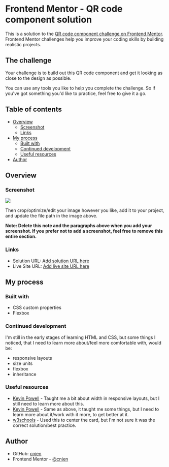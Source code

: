 # Frontend Mentor - QR code component solution

This is a solution to the [QR code component challenge on Frontend Mentor](https://www.frontendmentor.io/challenges/qr-code-component-iux_sIO_H). Frontend Mentor challenges help you improve your coding skills by building realistic projects. 

## The challenge

Your challenge is to build out this QR code component and get it looking as close to the design as possible.

You can use any tools you like to help you complete the challenge. So if you've got something you'd like to practice, feel free to give it a go.

## Table of contents

- [Overview](#overview)
  - [Screenshot](#screenshot)
  - [Links](#links)
- [My process](#my-process)
  - [Built with](#built-with)
  - [Continued development](#continued-development)
  - [Useful resources](#useful-resources)
- [Author](#author)

## Overview

### Screenshot

![](./screenshot.jpg)
 
Then crop/optimize/edit your image however you like, add it to your project, and update the file path in the image above.

**Note: Delete this note and the paragraphs above when you add your screenshot. If you prefer not to add a screenshot, feel free to remove this entire section.**

### Links

- Solution URL: [Add solution URL here](https://your-solution-url.com)
- Live Site URL: [Add live site URL here](https://your-live-site-url.com)

## My process

### Built with

- CSS custom properties
- Flexbox

### Continued development

I'm still in the early stages of learning HTML and CSS, but some things I noticed, that I need to learn more about/feel more comfortable with, would be:
- responsive layouts 
- size units 
- flexbox
- inheritance

### Useful resources

- [Kevin Powell](https://courses.kevinpowell.co/view/courses/conquering-responsive-layouts/233004-day-1-using-percentages-avoiding-heights/678543-percentages-vs-fixed-widths) - Taught me a bit about width in responsive layouts, but I still need to learn more about this.
- [Kevin Powell](https://youtu.be/_-aDOAMmDHI) - Same as above, it taught me some things, but I need to learn more about it/work with it more, to get better at it.
- [w3schools](https://www.w3schools.com/howto/howto_css_center-vertical.asp) - Used this to center the card, but I'm not sure it was the correct solution/best practice.

## Author

- GitHub: [cnjen](https://github.com/cnjen)
- Frontend Mentor - [@cnjen](https://www.frontendmentor.io/profile/cnjen)

